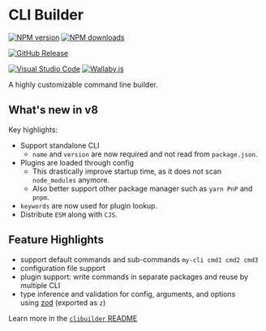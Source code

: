 # CLI Builder

[![NPM version][npm-image]][npm-url]
[![NPM downloads][downloads-image]][npm-url]

[![GitHub Release][github_release]][github-action-url]

[![Visual Studio Code][vscode-image]][vscode-url]
[![Wallaby.js][wallaby-image]][wallaby-url]

A highly customizable command line builder.

## What's new in v8

Key highlights:

- Support standalone CLI
  - `name` and `version` are now required and not read from `package.json`.
- Plugins are loaded through config
  - This drastically improve startup time, as it does not scan `node_modules` anymore.
  - Also better support other package manager such as `yarn PnP` and `pnpm`.
- `keywords` are now used for plugin lookup.
- Distribute `ESM` along with `CJS`.

## Feature Highlights

- support default commands and sub-commands `my-cli cmd1 cmd2 cmd3`
- configuration file support
- plugin support: write commands in separate packages and reuse by multiple CLI
- type inference and validation for config, arguments, and options\
  using [zod](https://github.com/colinhacks/zod) (exported as `z`)

Learn more in the [`clibuilder` README](./packages/clibuilder/README.md)

[downloads-image]: https://img.shields.io/npm/dm/clibuilder.svg?style=flat
[github_release]: https://github.com/unional/clibuilder/workflows/release/badge.svg
[github-action-url]: https://github.com/unional/clibuilder/actions
[npm-image]: https://img.shields.io/npm/v/clibuilder.svg?style=flat
[npm-url]: https://npmjs.org/package/clibuilder
[vscode-image]: https://img.shields.io/badge/vscode-ready-green.svg
[vscode-url]: https://code.visualstudio.com/
[wallaby-image]: https://img.shields.io/badge/wallaby.js-configured-green.svg
[wallaby-url]: https://wallabyjs.com
